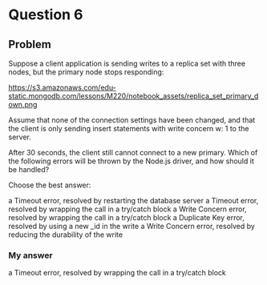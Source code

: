 # Question 6
## Problem
Suppose a client application is sending writes to a replica set with three nodes, but the primary node stops responding:

https://s3.amazonaws.com/edu-static.mongodb.com/lessons/M220/notebook_assets/replica_set_primary_down.png

Assume that none of the connection settings have been changed, and that the client is only sending insert statements with write concern w: 1 to the server.

After 30 seconds, the client still cannot connect to a new primary. Which of the following errors will be thrown by the Node.js driver, and how should it be handled?

Choose the best answer:

a Timeout error, resolved by restarting the database server
a Timeout error, resolved by wrapping the call in a try/catch block
a Write Concern error, resolved by wrapping the call in a try/catch block
a Duplicate Key error, resolved by using a new _id in the write
a Write Concern error, resolved by reducing the durability of the write

### My answer
a Timeout error, resolved by wrapping the call in a try/catch block